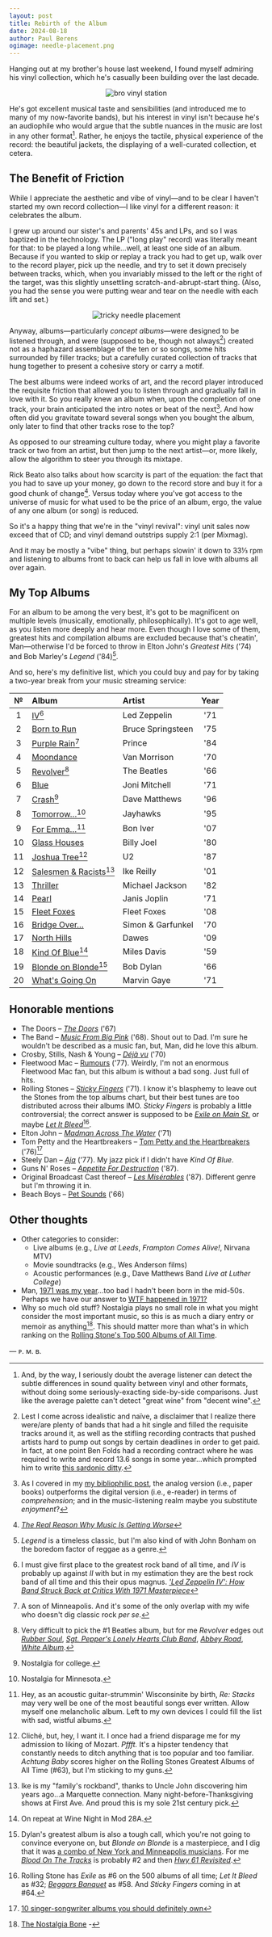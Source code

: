 ```yaml
---
layout: post
title: Rebirth of the Album
date: 2024-08-18
author:	Paul Berens
ogimage: needle-placement.png
---
```

Hanging out at my brother's house last weekend, I found myself admiring his vinyl collection, which he's casually been building over the last decade.

<center><img src="/assets/og/bro_vinyl_station.jpg" alt="bro vinyl station"></center>

He's got excellent musical taste and sensibilities (and introduced me to many of my now-favorite bands), but his interest in vinyl isn't because he's an audiophile who would argue that the subtle nuances in the music are lost in any other format[^1]. Rather, he enjoys the tactile, physical experience of the record: the beautiful jackets, the displaying of a well-curated collection, et cetera.

[^1]: And, by the way, I seriously doubt the average listener can detect the subtle differences in sound quality between vinyl and other formats, without doing some seriously-exacting side-by-side comparisons. Just like the average palette can't detect "great wine" from "decent wine".

## The Benefit of Friction

While I appreciate the aesthetic and vibe of vinyl—and to be clear I haven't started my own record collection—I like vinyl for a different reason: it celebrates the album.

I grew up around our sister's and parents' 45s and LPs, and so I was baptized in the technology. The LP ("long play" record) was literally meant for that: to be played a long while…well, at least one side of an album. Because if you wanted to skip or replay a track you had to get up, walk over to the record player, pick up the needle, and try to set it down precisely between tracks, which, when you invariably missed to the left or the right of the target, was this slightly unsettling scratch-and-abrupt-start thing. (Also, you had the sense you were putting wear and tear on the needle with each lift and set.)

<center><img src="/assets/og/needle-placement.png" alt="tricky needle placement"></center>

Anyway, albums—particularly *concept albums*—were designed to be listened through, and were (supposed to be, though not always[^2]) created not as a haphazard assemblage of the ten or so songs, some hits surrounded by filler tracks; but a carefully curated collection of tracks that hung together to present a cohesive story or carry a motif.

[^2]: Lest I come across idealistic and naïve, a disclaimer that I realize there were/are plenty of bands that had a hit single and filled the requisite tracks around it, as well as the stifling recording contracts that pushed artists hard to pump out songs by certain deadlines in order to get paid. In fact, at one point Ben Folds had a recording contract where he was required to write and record 13.6 songs in some year...which prompted him to write [this sardonic ditty](https://music.youtube.com/watch?v=MJPhmQvH9bc&si=S2dIou57wJvk18yj).

The best albums were indeed works of art, and the record player introduced the requisite friction that allowed you to listen through and gradually fall in love with it. So you really knew an album when, upon the completion of one track, your brain anticipated the intro notes or beat of the next[^3]. And how often did you gravitate toward several songs when you bought the album, only later to find that other tracks rose to the top? 

[^3]: As I covered in my [my bibliophilic post](editio-princeps.html), the analog version (i.e., paper books) outperforms the digital version (i.e., e-reader) in terms of *comprehension*; and in the music-listening realm maybe you substitute *enjoyment*?

As opposed to our streaming culture today, where you might play a favorite track or two from an artist, but then jump to the next artist—or, more likely, allow the algorithm to steer you through its mixtape.

Rick Beato also talks about how scarcity is part of the equation: the fact that you had to save up your money, go down to the record store and buy it for a good chunk of change[^4]. Versus today where you've got access to the universe of music for what used to be the price of an album, ergo, the value of any one album (or song) is reduced.

[^4]: [*The Real Reason Why Music Is Getting Worse*](https://youtu.be/1bZ0OSEViyo?si=Bk3ABna5Z5tZ8Mfv)

So it's a happy thing that we're in the "vinyl revival": vinyl unit sales now exceed that of CD; and vinyl demand outstrips supply 2:1 (per Mixmag).

And it may be mostly a "vibe" thing, but perhaps slowin' it down to 33⅓ rpm and listening to albums front to back can help us fall in love with albums all over again.

## My Top Albums

For an album to be among the very best, it's got to be magnificent on multiple levels (musically, emotionally, philosophically). It's got to age well, as you listen more deeply and hear more. Even though I love some of them, greatest hits and compilation albums are excluded because that's cheatin', Man—otherwise I'd be forced to throw in Elton John's *Greatest Hits* ('74) and Bob Marley's *Legend* ('84)[^5].

[^5]: *Legend* is a timeless classic, but I'm also kind of with John Bonham on the boredom factor of reggae as a genre.

And so, here's my definitive list, which you could buy and pay for by taking a two-year break from your music streaming service:

| № | Album | Artist | Year |
| :----: | :--- | :--- | :----: |
| 1 | [IV](https://music.youtube.com/playlist?list=OLAK5uy_lzZvS4QYhfLUAS-jJV_rtQwalwEh9CYPQ&feature=share)[^6] | Led Zeppelin | '71 |
| 2 | [Born to Run](https://music.youtube.com/playlist?list=OLAK5uy_mSOhVYfA4mGwMGSRP_OIh3B7yQXu8I0b0&feature=share) | Bruce Springsteen | '75 |
| 3 | [Purple Rain](https://music.youtube.com/playlist?list=OLAK5uy_lInVpvsoll6f0Bv4hyPsFZvtyVuc0MpS8)[^7] | Prince | '84 |
| 4 | [Moondance](https://music.youtube.com/playlist?list=OLAK5uy_m_HGfcGMDBGX4u6z735fPNTC48-rMbeRA&feature=share) | Van Morrison | '70 |
| 5 | [Revolver](https://music.youtube.com/playlist?list=OLAK5uy_kNH5_0dq0SINuzQFBDRKoCCcO0aTcGxoo&feature=share)[^8] | The Beatles | '66 |
| 6 | [Blue](https://music.youtube.com/playlist?list=OLAK5uy_kUVdKbI_qcwvbNBGC4xQ-fvVyk6LDtwcc&feature=share) | Joni Mitchell | '71 |
| 7 | [Crash](https://music.youtube.com/playlist?list=OLAK5uy_nK16a9ceJf-kGFrpX2EtAhlup_mgevtfI&feature=share)[^9] | Dave Matthews | '96 |
| 8 | [Tomorrow…](https://music.youtube.com/playlist?list=OLAK5uy_nHD6qdtfYgQF8mppCc3S8OU16Dq0-H4wY&feature=share)[^10]| Jayhawks | '95 |
| 9 | [For Emma…](https://music.youtube.com/playlist?list=OLAK5uy_kyy5OkQL_gicGq5ji_wjRzqp2DOMSKHE8&feature=share)[^11] | Bon Iver | '07 |
| 10 | [Glass Houses](https://music.youtube.com/playlist?list=OLAK5uy_k9b5_yJ08Vt8sVR4YXCd2TDWW5yIFk00o&feature=share) | Billy Joel | '80 |
| 11 | [Joshua Tree](https://music.youtube.com/playlist?list=OLAK5uy_mDvq8gfn5yGDKxZZL8_8gAVG_N34WOPy4&feature=share)[^12] | U2 | '87 |
| 12 | [Salesmen & Racists](https://music.youtube.com/playlist?list=OLAK5uy_nFOFeT0jMVXt64G_5DhZa5uMqrYcik70w&feature=share)[^13] | Ike Reilly | '01 |
| 13 | [Thriller](https://music.youtube.com/playlist?list=OLAK5uy_l1U925dsiDi2DqlG-KCbODG6BaibpxbQE&feature=share) | Michael Jackson | '82 |
| 14 | [Pearl](https://music.youtube.com/playlist?list=OLAK5uy_kfHF0whENLGG_jS2pYWUbW2r2rRyJSOuw&feature=share) | Janis Joplin | '71 |
| 15 | [Fleet Foxes](https://music.youtube.com/playlist?list=OLAK5uy_nBGuQNB76A4QwoaeGVeQwig5k_ea4YAXA&feature=share) | Fleet Foxes | '08 |
| 16 | [Bridge Over…](https://music.youtube.com/playlist?list=OLAK5uy_mce00rQ-71wrhnKWQ4QbNqON4BFCaIEVQ) | Simon & Garfunkel | '70 |
| 17 | [North Hills](https://music.youtube.com/playlist?list=OLAK5uy_lpPUr8Z5NMH3vN0_Y_ddBsd2iF_Rl1lNU&feature=share) | Dawes | '09 |
| 18 | [Kind Of Blue](https://music.youtube.com/playlist?list=OLAK5uy_kQdrECE-ozwNQzDlLQT2vsgVQp8DfHElE&feature=share)[^14] | Miles Davis | '59 |
| 19 | [Blonde on Blonde](https://music.youtube.com/playlist?list=OLAK5uy_mVjoBOrBDL31CRuC-8tWklxLxvDGdQsoA&feature=share)[^15] | Bob Dylan | '66 |
| 20 | [What's Going On](https://music.youtube.com/playlist?list=OLAK5uy_l-s2m0elwdWQMZkwd1F6NJEWMzfg90DYg&feature=share) | Marvin Gaye | '71 |

[^6]: I must give first place to the greatest rock band of all time, and *IV* is probably up against *II* with but in my estimation they are the best rock band of all time and this their opus magnus. [*'Led Zeppelin IV': How Band Struck Back at Critics With 1971 Masterpiece*](https://www.rollingstone.com/feature/led-zeppelin-iv-how-band-struck-back-at-critics-with-1971-masterpiece-126755/)
[^7]: A son of Minneapolis. And it's some of the only overlap with my wife who doesn't dig classic rock *per se*.
[^8]: Very difficult to pick the #1 Beatles album, but for me *Revolver* edges out *[Rubber Soul](https://music.youtube.com/playlist?list=OLAK5uy_lirCIxLpU2odTVLZ_Sbo1wZaeu5IStivs&feature=share)*, [*Sgt. Pepper's Lonely Hearts Club Band*](https://music.youtube.com/playlist?list=OLAK5uy_kx7E82d6vaFm76vkXtcvzr89qsh8zaqEs&feature=share), [*Abbey Road*](https://music.youtube.com/playlist?list=OLAK5uy_lsAB2g0gXCjTs5AbUrjZOmQVihnAcvGgg&feature=share), [*White Album*](https://music.youtube.com/playlist?list=OLAK5uy_ngFkZaiOccd84mOWCf4mZKbJrvsPzm8BE&feature=share).
[^15]: Dylan's greatest album is also a tough call, which you're not going to convince everyone on, but *Blonde on Blonde* is a masterpiece, and I dig that it was [a combo of New York and Minneapolis musicians](https://www.rollingstone.com/music/music-lists/best-albums-of-all-time-1062063/bob-dylan-blood-on-the-tracks-2-1063224/). For me [*Blood On The Tracks*](https://www.rollingstone.com/music/music-lists/best-albums-of-all-time-1062063/bob-dylan-blood-on-the-tracks-2-1063224/) is probably #2 and then [*Hwy 61 Revisited*](https://music.youtube.com/playlist?list=OLAK5uy_nIDvA68GQU6dFSErUt5wnrNRt0d0jnMVk&feature=share).
[^14]: On repeat at Wine Night in Mod 28A.
[^9]: Nostalgia for college.
[^10]: Nostalgia for Minnesota.
[^11]: Hey, as an acoustic guitar-strummin' Wisconsinite by birth, *Re: Stacks* may very well be one of the most beautiful songs ever written. Allow myself one melancholic album. Left to my own devices I could fill the list with sad, wistful albums.
[^12]: Cliché, but, hey, I want it. I once had a friend disparage me for my admission to liking of Mozart. *Pffft.* It's a hipster tendency that constantly needs to ditch anything that is too popular and too familiar. *Achtung Baby* scores higher on the Rolling Stones Greatest Albums of All Time (#63), but I'm sticking to my guns.
[^13]: Ike is my "family's rockband", thanks to Uncle John discovering him years ago...a Marquette connection. Many night-before-Thanksgiving shows at First Ave. And proud this is my sole 21st century pick.

## Honorable mentions
- The Doors – [*The Doors*](https://music.youtube.com/playlist?list=OLAK5uy_ncguZB2yUq0StUzwpUWz7qaNJO-lcAeis&feature=share) ('67)
- The Band – [*Music From Big Pink*](https://music.youtube.com/playlist?list=OLAK5uy_mm4Y_hc15Xsw2Vu0Ptd-yM23-xpdccqw0&feature=share) ('68). Shout out to Dad. I'm sure he wouldn't be described as a music fan, but, Man, did he love this album.
- Crosby, Stills, Nash & Young – [*Déjà vu*](https://music.youtube.com/playlist?list=OLAK5uy_neUnMuHswIr4wB5qPiV5iozF-550Cz3k8&feature=share) ('70)
- Fleetwood Mac – [Rumours](https://music.youtube.com/playlist?list=OLAK5uy_lOWvxbyxSakNJBr3T4taG96SuTihpHGn4&feature=share) ('77). Weirdly, I'm not an enormous Fleetwood Mac fan, but this album is without a bad song. Just full of hits.
- Rolling Stones – [*Sticky Fingers*](https://music.youtube.com/playlist?list=OLAK5uy_mnwoM8u3_ggNMtvgV6VTP_gsrt86aRboc&feature=share) ('71). I know it's blasphemy to leave out the Stones from the top albums chart, but their best tunes are too distributed across their albums IMO. *Sticky Fingers* is probably a little controversial; the correct answer is supposed to be [*Exile on Main St.*](https://music.youtube.com/playlist?list=OLAK5uy_nUN0Se9MxUILr7oxbyaFLW9j6rOcU8JxQ&feature=share) or maybe [*Let It Bleed*](https://music.youtube.com/playlist?list=OLAK5uy_majeP4GW8tafu1VFAPhs9ABgwjPh7qKGI&feature=share)[^16].
- Elton John – [*Madman Across The Water*](https://music.youtube.com/playlist?list=OLAK5uy_m9zZ9yaX0umpOUzU1A-PPVqZ4fBqL9Xb4&feature=share) ('71)
- Tom Petty and the Heartbreakers – [Tom Petty and the Heartbreakers](https://music.youtube.com/playlist?list=OLAK5uy_n-pdHwksMVR4C5B1H6_dmtNkJ-iKVgSKo) ('76)[^17]
- Steely Dan – [*Aja*](https://music.youtube.com/playlist?list=OLAK5uy_ns_zqCLjZ6CXF0cji36OJNwTjH1YRYO_4&feature=share) ('77). My jazz pick if I didn't have *Kind Of Blue*.
- Guns N' Roses – [*Appetite For Destruction*](https://music.youtube.com/playlist?list=OLAK5uy_nnCYsn6_-pTPImZ_UqWiA3DxaaNczxEMA&si=bss32yTiuZ-IEN7l) ('87).
- Original Broadcast Cast thereof – [*Les Misérables*](https://music.youtube.com/playlist?list=OLAK5uy_nOFrqAkBC4ZCdAsHqc0pPuUydlpIRtqg0) ('87). Different genre but I'm throwing it in.
- Beach Boys – [Pet Sounds](https://music.youtube.com/playlist?list=OLAK5uy_kSxA3IV3xpP1jCo4iNFKPLcaA8trAJGf0&feature=share) ('66)

[^16]: Rolling Stone has *Exile* as #6 on the 500 albums of all time; *Let It Bleed* as #32; [*Beggars Banquet*](https://music.youtube.com/playlist?list=OLAK5uy_lxhcv7ileyWBhOcUx-9UOP_R5z5AHND7A&feature=share) as #58. And *Sticky Fingers* coming in at #64.
[^17]: [10 singer-songwriter albums you should definitely own](https://www.loudersound.com/features/10-best-singer-songwriter-albums)

## Other thoughts
- Other categories to consider:
	- Live albums (e.g., *Live at Leeds*, *Frampton Comes Alive!*, Nirvana MTV)
	- Movie soundtracks (e.g., Wes Anderson films)
	- Acoustic performances (e.g., Dave Matthews Band *Live at Luther College*)
- Man, [1971 was my year](https://www.google.com/search?q=albums+released+in+1971)...too bad I hadn't been born in the mid-50s. Perhaps we have our answer to [WTF happened in 1971?](https://wtfhappenedin1971.com/)
- Why so much old stuff? Nostalgia plays no small role in what you might consider the most important music, so this is as much a diary entry or memoir as anything[^18]. This should matter more than what's in which ranking on the [Rolling Stone's Top 500 Albums of All Time](https://www.rollingstone.com/music/music-lists/best-albums-of-all-time-1062063/).

[^18]: [The Nostalgia Bone](https://www.npr.org/2021/10/13/1045812865/the-nostalgia-bone) - 

— ᴘ. ᴍ. ʙ.